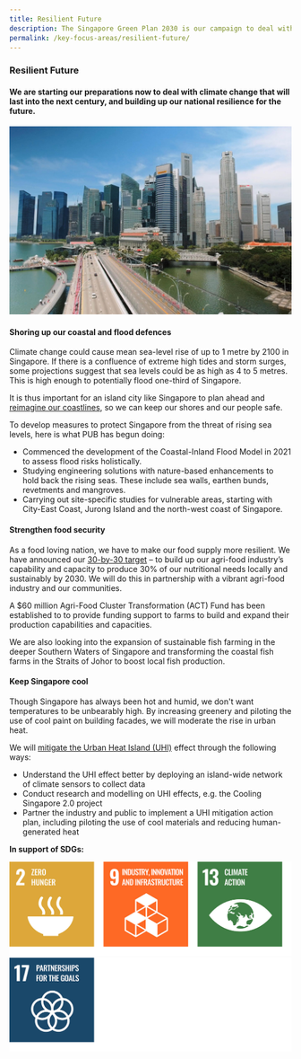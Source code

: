 ```yaml
---
title: Resilient Future
description: The Singapore Green Plan 2030 is our campaign to deal with climate change, which will last into the next century. Learn how we are starting our preparations to build a Resilient Future for Singapore. 
permalink: /key-focus-areas/resilient-future/
---
```


### Resilient Future

#### We are starting our preparations now to deal with climate change that will last into the next century, and building up our national resilience for the future.

<img src="/images/framework/framework_resilientfuture.jpg" alt="Resilient Future"> 

#### Shoring up our coastal and flood defences

Climate change could cause mean sea-level rise of up to 1 metre by 2100 in Singapore. If there is a confluence of extreme high tides and storm surges, some projections suggest that sea levels could be as high as 4 to 5 metres. This is high enough to potentially flood one-third of Singapore.
 
It is thus important for an island city like Singapore to plan ahead and [reimagine our coastlines](https://www.pub.gov.sg/CoastalProtection), so we can keep our shores and our people safe.
 
To develop measures to protect Singapore from the threat of rising sea levels, here is what PUB has begun doing:
 
- Commenced the development of the Coastal-Inland Flood Model in 2021 to assess flood risks holistically.
- Studying engineering solutions with nature-based enhancements to hold back the rising seas. These include sea walls, earthen bunds, revetments and mangroves.
- Carrying out site-specific studies for vulnerable areas, starting with City-East Coast, Jurong Island and the north-west coast of Singapore.
 
#### Strengthen food security
 
As a food loving nation, we have to make our food supply more resilient. We have announced our [30-by-30 target](https://www.ourfoodfuture.gov.sg/30by30) –  to build up our agri-food industry’s capability and capacity to produce 30% of our nutritional needs locally and sustainably by 2030.  We will do this in partnership with a vibrant agri-food industry and our communities.
 
A $60 million Agri-Food Cluster Transformation (ACT) Fund has been established to to provide funding support to farms to build and expand their production capabilities and capacities. 
 
We are also looking into the expansion of sustainable fish farming in the deeper Southern Waters of Singapore and transforming the coastal fish farms in the Straits of Johor to boost local fish production.

#### Keep Singapore cool
 
Though Singapore has always been hot and humid, we don't want temperatures to be unbearably high. By increasing greenery and piloting the use of cool paint on building facades, we will moderate the rise in urban heat.
 
We will [mitigate the Urban Heat Island (UHI)](https://www.mse.gov.sg/cos/resources/cos-annex-j.pdf) effect through the following ways:
- Understand the UHI effect better by deploying an island-wide network of climate sensors to collect data
- Conduct research and modelling on UHI effects, e.g. the Cooling Singapore 2.0 project
- Partner the industry and public to implement a UHI mitigation action plan, including piloting the use of cool materials and reducing human-generated heat

**In support of SDGs:**

<div class="sdg-container">
	<img class="sdg-image" src="/images/framework/resilientfuture_01.jpg" alt="2 9 13" />
	<img class="sdg-image" src="/images/framework/resilientfuture_02.jpg" alt="17" />
</div>
